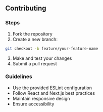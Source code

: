 ## Contributing

### Steps

1. Fork the repository
2. Create a new branch:

```bash
git checkout -b feature/your-feature-name
```

3. Make and test your changes
4. Submit a pull request

### Guidelines

* Use the provided ESLint configuration
* Follow React and Next.js best practices
* Maintain responsive design
* Ensure accessibility
